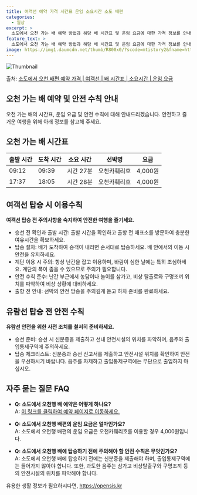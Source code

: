 ```yaml
---
title: 여객선 예약 가격 시간표 운임 소요시간 소도 배편
categories:
  - 일상
excerpt: >
  소도에서 오천 가는 배 예약 방법과 해당 배 시간표 및 운임 요금에 대한 가격 정보를 안내 드리겠습니다. 안전하고 재밋는 오천행 여행을 위해 아래 정보 참고하시기 바랍니다. 오천행 배편 예약하기 👈 클릭소도에서 오천행 배 시간표출발 시간도착 시간소요 시간선박명요금09:1209:390시간 27분오천카훼리호4,000원17:3718:050시간 28분오천카훼리호4,000원오천행 배편 예약하기 👈 클릭소도에서 오천행 여객선 탑승 시 이용수칙소도에서 오천행 배를 이용할 때 반드시 숙지해야 할 이용수칙을 안내합니다. 중요한 내용: 여객선 탑승 전 주의사항을 숙지하여 안전한 여행을 즐기세요. 1. 승선 전 확인과 출항 시간 - 출항 시간을 확인하고 늦지 않게 매표소를 방문하여 충분한 여유시간을 가지세요. 2. 탑승 절..
feature_text: >
  소도에서 오천 가는 배 예약 방법과 해당 배 시간표 및 운임 요금에 대한 가격 정보를 안내 드리겠습니다. 안전하고 재밋는 오천행 여행을 위해 아래 정보 참고하시기 바랍니다. 오천행 배편 예약하기 👈 클릭소도에서 오천행 배 시간표출발 시간도착 시간소요 시간선박명요금09:1209:390시간 27분오천카훼리호4,000원17:3718:050시간 28분오천카훼리호4,000원오천행 배편 예약하기 👈 클릭소도에서 오천행 여객선 탑승 시 이용수칙소도에서 오천행 배를 이용할 때 반드시 숙지해야 할 이용수칙을 안내합니다. 중요한 내용: 여객선 탑승 전 주의사항을 숙지하여 안전한 여행을 즐기세요. 1. 승선 전 확인과 출항 시간 - 출항 시간을 확인하고 늦지 않게 매표소를 방문하여 충분한 여유시간을 가지세요. 2. 탑승 절..
image: https://img1.daumcdn.net/thumb/R800x0/?scode=mtistory2&fname=https%3A%2F%2Fblog.kakaocdn.net%2Fdn%2FcTqtvq%2FbtsHBzAcIp6%2F39C2BSgwC89YSGsoCk4kM0%2Fimg.webp
---
```


![Thumbnail](https://img1.daumcdn.net/thumb/R800x0/?scode=mtistory2&fname=https%3A%2F%2Fblog.kakaocdn.net%2Fdn%2FcTqtvq%2FbtsHBzAcIp6%2F39C2BSgwC89YSGsoCk4kM0%2Fimg.webp)

<p>출처: <a href="https://opensis.kr/entry/%EC%86%8C%EB%8F%84%EC%97%90%EC%84%9C-%EC%98%A4%EC%B2%9C-%EB%B0%B0%ED%8E%B8-%EC%98%88%EC%95%BD-%EA%B0%80%EA%B2%A9-%EC%97%AC%EA%B0%9D%EC%84%A0-%EB%B0%B0-%EC%8B%9C%EA%B0%84%ED%91%9C-%EC%86%8C%EC%9A%94%EC%8B%9C%EA%B0%84-%EC%9A%B4%EC%9E%84-%EC%9A%94%EA%B8%88" rel="dofollow">소도에서 오천 배편 예약 가격 | 여객선 | 배 시간표 | 소요시간 | 운임 요금</a> </p>

## 오천 가는 배 예약 및 안전 수칙 안내

오천 가는 배의 시간표, 운임 요금 및 안전 수칙에 대해 안내드리겠습니다. 안전하고 즐거운 여행을 위해 아래 정보를 참고해 주세요.

## **오천 가는 배 시간표**

**출발 시간** | **도착 시간** | **소요 시간** | **선박명** | **요금**  
---|---|---|---|---  
09:12 | 09:39 | 시간 27분 | 오천카훼리호 | 4,000원  
17:37 | 18:05 | 시간 28분 | 오천카훼리호 | 4,000원  
  


## **여객선 탑승 시 이용수칙**

**여객선 탑승 전 주의사항을 숙지하여 안전한 여행을 즐기세요.**

  * 승선 전 확인과 출발 시간: 출발 시간을 확인하고 출항 전 매표소를 방문하여 충분한 여유시간을 확보하세요.
  * 탑승 절차: 배가 도착하여 승객이 내리면 순서대로 탑승하세요. 배 안에서의 이동 시 안전을 유지하세요.
  * 계단 이용 시 주의: 항상 난간을 잡고 이용하며, 바람이 심한 날에는 특히 조심하세요. 계단의 폭이 좁을 수 있으므로 주의가 필요합니다.
  * 안전 수칙 준수: 난간 부근에서 농담이나 놀이를 삼가고, 비상 탈출로와 구명조끼 위치를 파악하여 비상 상황에 대비하세요.
  * 출항 전 안내: 선박의 안전 방송을 주의깊게 듣고 하차 준비를 완료하세요.

## **유람선 탑승 전 안전 수칙**

**유람선 안전을 위한 사전 조치를 철저히 준비하세요.**

  * 승선 준비: 승선 시 신분증을 제출하고 선내 안전시설의 위치를 파악하며, 음주와 출입통제구역에 주의하세요.
  * 탑승 체크리스트: 신분증과 승선 신고서를 제출하고 안전시설 위치를 확인하여 안전을 우선하시기 바랍니다. 음주를 자제하고 출입통제구역에는 무단으로 출입하지 마십시오.

## **자주 묻는 질문 FAQ**

  * **Q: 소도에서 오천행 배 예약은 어떻게 하나요?**  
A: [이 링크를 클릭하여 예약 페이지로 이동하세요.](https://opensis.kr/entry/%EC%86%8C%EB%8F%84%EC%97%90%EC%84%9C-%EC%98%A4%EC%B2%9C-%EB%B0%B0%ED%8E%B8-%EC%98%88%EC%95%BD-%EA%B0%80%EA%B2%A9-%EC%97%AC%EA%B0%9D%EC%84%A0-%EB%B0%B0-%EC%8B%9C%EA%B0%84%ED%91%9C-%EC%86%8C%EC%9A%94%EC%8B%9C%EA%B0%84-%EC%9A%B4%EC%9E%84-%EC%9A%94%EA%B8%88)

  * **Q: 소도에서 오천행 배편의 운임 요금은 얼마인가요?**  
A: 소도에서 오천행 배편의 운임 요금은 오천카훼리호를 이용할 경우 4,000원입니다.

  * **Q: 소도에서 오천행 배에 탑승하기 전에 주의해야 할 안전 수칙은 무엇인가요?**  
A: 소도에서 오천행 배에 탑승하기 전에는 신분증을 제출해야 하며, 출입통제구역에는 들어가지 않아야 합니다. 또한, 과도한 음주는 삼가고
비상탈출구와 구명조끼 등의 안전시설의 위치를 파악해야 합니다.

 

유용한 생활 정보가 필요하시다면, <a href="https://opensis.kr" rel="dofollow">https://opensis.kr</a>


